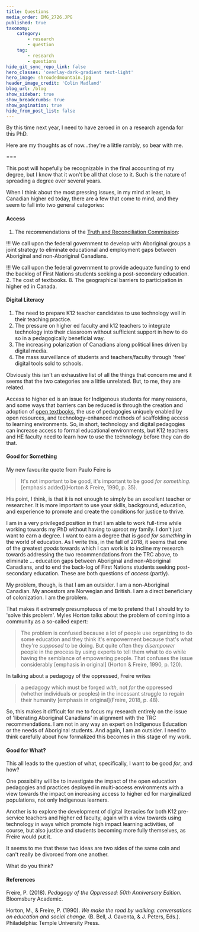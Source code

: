 ```yaml
---
title: Questions
media_order: IMG_2726.JPG
published: true
taxonomy:
    category:
        - research
        - question
    tag:
        - research
        - questions
hide_git_sync_repo_link: false
hero_classes: 'overlay-dark-gradient text-light'
hero_image: shroudedmountain.jpg
header_image_credit: 'Colin Madland'
blog_url: /blog
show_sidebar: true
show_breadcrumbs: true
show_pagination: true
hide_from_post_list: false
---
```


By this time next year, I need to have zeroed in on a research agenda for this PhD.

Here are my thoughts as of now...they're a little rambly, so bear with me.

===

This post will hopefully be recognizable in the final accounting of my degree, but I know that it won't be all that close to it. Such is the nature of spreading a degree over several years.

When I think about the most pressing issues, in my mind at least, in Canadian higher ed today, there are a few that come to mind, and they seem to fall into two general categories:

#### Access

1. The recommendations of the [Truth and Reconciliation Commission](www.trc.ca):

!!! We call upon the federal government to develop with Aboriginal groups a joint strategy to eliminate educational and employment gaps between Aboriginal and non-Aboriginal Canadians.

!!! We call upon the federal government to provide adequate funding to end the backlog of First Nations students seeking a post-secondary education.
2. The cost of textbooks.
8. The geographical barriers to participation in higher ed in Canada.

#### Digital Literacy
1. The need to prepare K12 teacher candidates to use technology well in their teaching practice.
5. The pressure on higher ed faculty and k12 teachers to integrate technology into their classroom without sufficient support in how to do so in a pedagogically beneficial way.
6. The increasing polarization of Canadians along political lines driven by digital media.
7. The mass surveillance of students and teachers/faculty through 'free' digital tools sold to schools.

Obviously this isn't an exhaustive list of all the things that concern me and it seems that the two categories are a little unrelated. But, to me, they are related.

Access to higher ed is an issue for Indigenous students for many reasons, and some ways that barriers can be reduced is through the creation and adoption of [open textbooks](open.bccampus.ca), the use of pedagogies uniquely enabled by open resources, and technology-enhanced methods of scaffolding access to learning environments. So, in short, technology and digital pedagogies can increase access to formal educational environments, but K12 teachers and HE faculty need to learn how to use the technology before they can do that.

#### Good for Something

My new favourite quote from Paulo Feire is

> It's not important to be good, it's important to be good *for something.* [emphasis added](Horton & Freire, 1990, p. 35).

His point, I think, is that it is not enough to simply be an excellent teacher or researcher. It is more important to use your skills, background, education, and experience to promote and create the conditions for justice to thrive.

I am in a very privileged position in that I am able to work full-time while working towards my PhD without having to uproot my family. I don't just want to earn a degree. I want to earn a degree that is *good for something* in the world of education. As I write this, in the fall of 2018, it seems that one of the greatest *goods* towards which I can work is to incline my research towards addressing the two recommendations from the TRC above, to eliminate ... education gaps between Aboriginal and non-Aboriginal Canadians, and to end the back-log of First Nations students seeking post-secondary education. These are both questions of *access* (partly).

My problem, though, is that I am an outsider. I am a non-Aboriginal Canadian. My ancestors are Norwegian and British. I am a direct beneficiary of colonization. I am the problem.

That makes it extremely presumptuous of me to pretend that I should try to 'solve this problem'. Myles Horton talks about the problem of coming into a community as a so-called expert:

> The problem is confused because a lot of people use organizing to do some education and they think it's empowerment because that's what they're *supposed* to be doing. But quite often they *disempower* people in the process by using experts to tell them what to do while having the semblance of empowering people. That confuses the issue considerably [emphasis in original] (Horton & Freire, 1990, p. 120).

In talking about a pedagogy of the oppressed, Freire writes

> a pedagogy which must be forged *with*, not *for* the oppressed (whether individuals or peoples) in the incessant struggle to regain their humanity [emphasis in original](Freire, 2018, p. 48).

So, this makes it difficult for me to focus my research entirely on the issue of 'liberating Aboriginal Canadians' in alignment with the TRC recommendations. I am not in any way an expert on Indigenous Education or the needs of Aboriginal students. And again, I am an outsider.  I need to think carefully about how formalized this becomes in this stage of my work.

#### Good for What?

This all leads to the question of what, specifically, I want to be good *for*, and how?

One possibility will be to investigate the impact of the open education pedagogies and practices deployed in multi-access environments with a view towards the impact on increasing access to higher ed for marginalized populations, not only Indigenous learners.

Another is to explore the development of digital literacies for both K12 pre-service teachers and higher ed faculty, again with a view towards using technology in ways which promote high impact learning activities, of course, but also justice and students becoming more fully themselves, as Freire would put it.

It seems to me that these two ideas are two sides of the same coin and can't really be divorced from one another.

What do you think?

#### References

Freire, P. (2018). *Pedagogy of the Oppressed: 50th Anniversary Edition.* Bloomsbury Academic.

Horton, M., & Freire, P. (1990). *We make the road by walking: conversations on education and social change.* (B. Bell, J. Gaventa, & J. Peters, Eds.). Philadelphia: Temple University Press.
